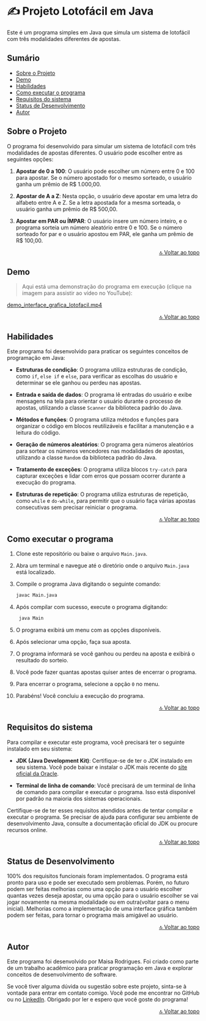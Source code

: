 # ✍ Projeto Lotofácil em Java
Este é um programa simples em Java que simula um sistema de lotofácil com três modalidades diferentes de apostas.

##  Sumário

- [Sobre o Projeto](#sobre-o-projeto)
- [Demo](#demo)
- [Habilidades](#habilidades)
- [Como executar o programa](#como-executar-o-programa)
- [Requisitos do sistema](#requisitos-do-sistema)
- [Status de Desenvolvimento](#status-de-desenvolvimento)
- [Autor](#autor)


## Sobre o Projeto  

O programa foi desenvolvido para simular um sistema de lotofácil com três modalidades de apostas diferentes. O usuário pode escolher entre as seguintes opções:

1. **Apostar de 0 a 100**: O usuário pode escolher um número entre 0 e 100 para apostar. Se o número apostado for o mesmo sorteado, o usuário ganha um prêmio de R$ 1.000,00.

2. **Apostar de A a Z**: Nesta opção, o usuário deve apostar em uma letra do alfabeto entre A e Z. Se a letra apostada for a mesma sorteada, o usuário ganha um prêmio de R$ 500,00.

3. **Apostar em PAR ou ÍMPAR**: O usuário insere um número inteiro, e o programa sorteia um número aleatório entre 0 e 100. Se o número sorteado for par e o usuário apostou em PAR, ele ganha um prêmio de R$ 100,00. 

<p align="right"><a href="#readme">🔝 Voltar ao topo</a></p>

## Demo

> Aqui está uma demonstração do programa em execução (clique na imagem para assistir ao vídeo no YouTube):

[demo_interface_grafica_lotofacil.mp4](https://youtu.be/b4AgCrXL3oA_target="_blank")

<p align="right"><a href="#readme">🔝 Voltar ao topo</a></p>

## Habilidades

Este programa foi desenvolvido para praticar os seguintes conceitos de programação em Java:

- **Estruturas de condição**: O programa utiliza estruturas de condição, como `if`, `else if` e `else`, para verificar as escolhas do usuário e determinar se ele ganhou ou perdeu nas apostas.

- **Entrada e saída de dados**: O programa lê entradas do usuário e exibe mensagens na tela para orientar o usuário durante o processo de apostas, utilizando a classe `Scanner` da biblioteca padrão do Java.

- **Métodos e funções**: O programa utiliza métodos e funções para organizar o código em blocos reutilizáveis e facilitar a manutenção e a leitura do código.

- **Geração de números aleatórios**: O programa gera números aleatórios para sortear os números vencedores nas modalidades de apostas, utilizando a classe `Random` da biblioteca padrão do Java.

- **Tratamento de exceções**: O programa utiliza blocos `try-catch` para capturar exceções e lidar com erros que possam ocorrer durante a execução do programa.

- **Estruturas de repetição**: O programa utiliza estruturas de repetição, como `while` e `do-while`, para permitir que o usuário faça várias apostas consecutivas sem precisar reiniciar o programa.

<p align="right"><a href="#readme">🔝 Voltar ao topo</a></p>

## Como executar o programa

1. Clone este repositório ou baixe o arquivo `Main.java`.

2. Abra um terminal e navegue até o diretório onde o arquivo `Main.java` está localizado.

3. Compile o programa Java digitando o seguinte comando:

   ```bash
   javac Main.java

4. Após compilar com sucesso, execute o programa digitando:

   ```bash
    java Main

5. O programa exibirá um menu com as opções disponíveis. 

6. Após selecionar uma opção, faça sua aposta.

7. O programa informará se você ganhou ou perdeu na aposta e exibirá o resultado do sorteio.

8. Você pode fazer quantas apostas quiser antes de encerrar o programa.

9. Para encerrar o programa, selecione a opção `0` no menu.

10. Parabéns! Você concluiu a execução do programa.

<p align="right"><a href="#readme">🔝 Voltar ao topo</a></p>

## Requisitos do sistema

Para compilar e executar este programa, você precisará ter o seguinte instalado em seu sistema:

- **JDK (Java Development Kit)**: Certifique-se de ter o JDK instalado em seu sistema. Você pode baixar e instalar o JDK mais recente do [site oficial da Oracle](https://www.oracle.com/java/technologies/javase-jdk15-downloads.html).

- **Terminal de linha de comando**: Você precisará de um terminal de linha de comando para compilar e executar o programa. Isso está disponível por padrão na maioria dos sistemas operacionais.

Certifique-se de ter esses requisitos atendidos antes de tentar compilar e executar o programa. Se precisar de ajuda para configurar seu ambiente de desenvolvimento Java, consulte a documentação oficial do JDK ou procure recursos online.

<p align="right"><a href="#readme">🔝 Voltar ao topo</a></p>

## Status de Desenvolvimento

100% dos requisitos funcionais foram implementados. O programa está pronto para uso e pode ser executado sem problemas.
Porém, no futuro podem ser feitas melhorias como uma opção para o usuário escolher quantas vezes deseja apostar, ou uma opção para o usuário escolher se vai jogar novamente na mesma modalidade ou em outra(voltar para o menu inicial). Melhorias como a implementação de uma interface gráfica também podem ser feitas, para tornar o programa mais amigável ao usuário.

<p align="right"><a href="#readme">🔝 Voltar ao topo</a></p>

## Autor

Este programa foi desenvolvido por Maisa Rodrigues. Foi criado como parte de um trabalho acadêmico para
praticar programação em Java e explorar conceitos de desenvolvimento de software. 

Se você tiver alguma dúvida ou sugestão sobre este projeto, sinta-se à vontade para entrar em contato comigo. Você pode me encontrar no GitHub ou no [LinkedIn](https://www.linkedin.com/in/maisa-rodrigues-674a2a218/). Obrigado por ler e espero que você goste do programa!
 
<p align="right"><a href="#readme">🔝 Voltar ao topo</a></p>